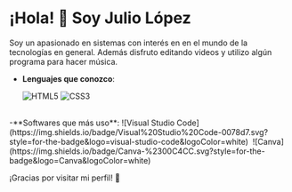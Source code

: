 # ¡Hola! 👋 Soy Julio López

Soy un apasionado en sistemas con interés en en el mundo de la tecnologías en general. Además disfruto editando videos y utilizo algún programa para hacer música.



- **Lenguajes que conozco**:

   ![HTML5](https://img.shields.io/badge/HTML5%20-%23E34F26.svg?style=for-the-badge&logo=html5&logoColor=white)
   ![CSS3](https://img.shields.io/badge/CSS%20-%231572B6.svg?style=for-the-badge&logo=css3&logoColor=white)
<br>
-**Softwares que más uso**:
![Visual Studio Code](https://img.shields.io/badge/Visual%20Studio%20Code-0078d7.svg?style=for-the-badge&logo=visual-studio-code&logoColor=white)&nbsp;
![Canva](https://img.shields.io/badge/Canva-%2300C4CC.svg?style=for-the-badge&logo=Canva&logoColor=white)&nbsp;




¡Gracias por visitar mi perfil! 🚀

